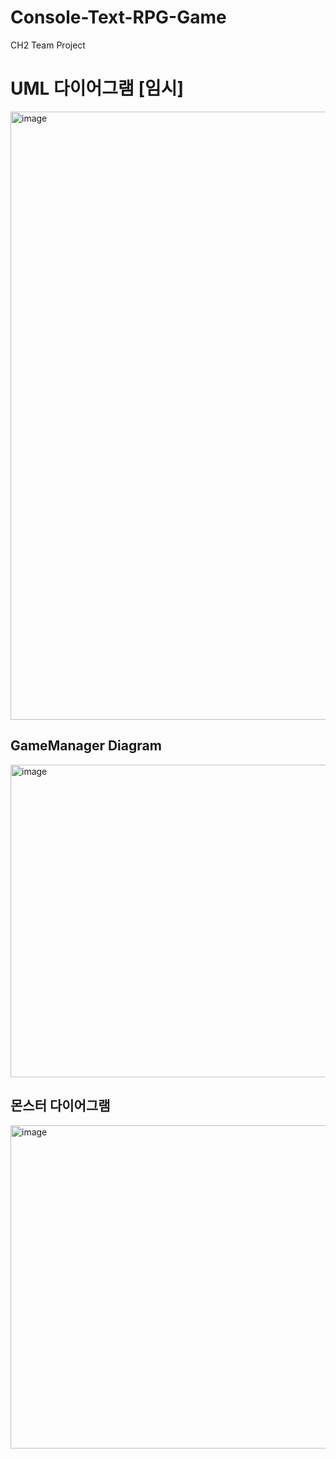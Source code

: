 # Console-Text-RPG-Game
CH2 Team Project

# UML 다이어그램 [임시]
<img width="1760" height="973" alt="image" src="https://github.com/user-attachments/assets/c8bb8473-ddb1-4887-a2f6-aa084d7f2200" />


## GameManager Diagram
<img width="700" height="500" alt="image" src="https://github.com/user-attachments/assets/eaa4c825-6f67-43f7-ab6c-72ef666de498" />



## 몬스터 다이어그램
<img width="1231" height="517" alt="image" src="https://github.com/user-attachments/assets/f227acf2-e148-4c6d-8f0a-d933ef41b503" />

